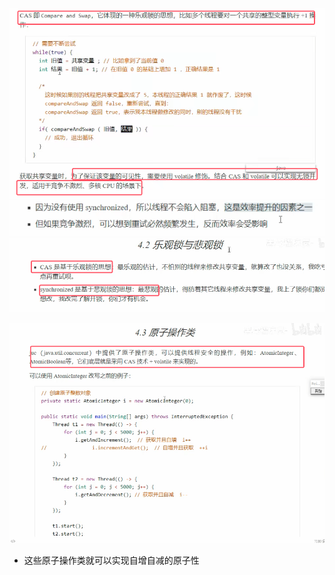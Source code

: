 ![](assets/02CAS/file-20250909113126557.png)
![](assets/02CAS/file-20250909113410996.png)
![](assets/02CAS/file-20250909113621039.png)

![](assets/02CAS/file-20250909113713602.png)
* 这些原子操作类就可以实现自增自减的原子性





